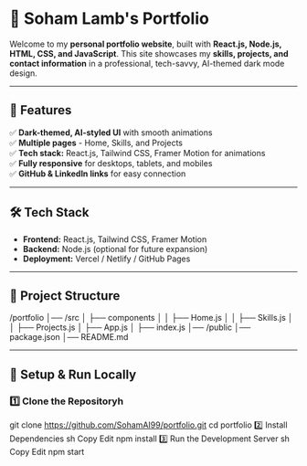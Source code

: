 # 🚀 Soham Lamb's Portfolio

Welcome to my **personal portfolio website**, built with **React.js, Node.js, HTML, CSS, and JavaScript**. This site showcases my **skills, projects, and contact information** in a professional, tech-savvy, AI-themed dark mode design.

---

## 📌 Features
✅ **Dark-themed, AI-styled UI** with smooth animations  
✅ **Multiple pages** - Home, Skills, and Projects  
✅ **Tech stack:** React.js, Tailwind CSS, Framer Motion for animations  
✅ **Fully responsive** for desktops, tablets, and mobiles  
✅ **GitHub & LinkedIn links** for easy connection  

---

## 🛠️ Tech Stack
- **Frontend:** React.js, Tailwind CSS, Framer Motion  
- **Backend:** Node.js (optional for future expansion)  
- **Deployment:** Vercel / Netlify / GitHub Pages  

---

## 📂 Project Structure
/portfolio │── /src │ ├── components │ │ ├── Home.js │ │ ├── Skills.js │ │ ├── Projects.js │ ├── App.js │ ├── index.js │── /public │── package.json │── README.md


---

## 🚀 Setup & Run Locally
### 1️⃣ Clone the Repositoryh
git clone https://github.com/SohamAI99/portfolio.git
cd portfolio
2️⃣ Install Dependencies
sh
Copy
Edit
npm install
3️⃣ Run the Development Server
sh
Copy
Edit
npm start
